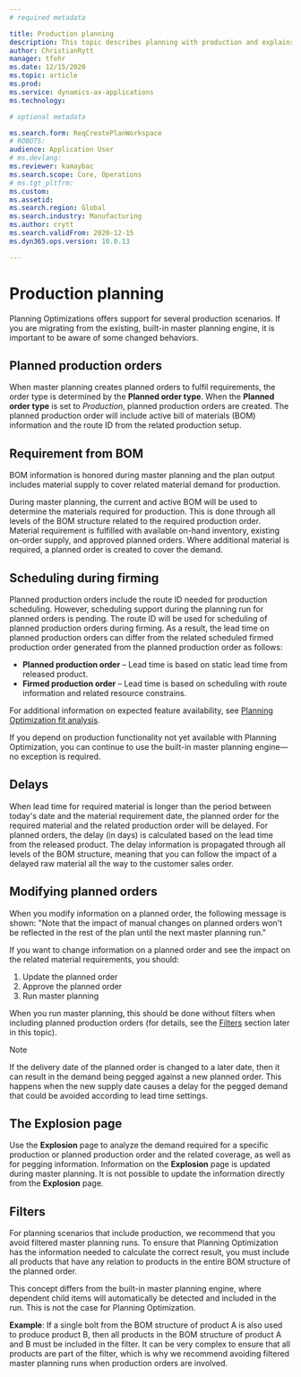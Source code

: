 ```yaml
---
# required metadata

title: Production planning
description: This topic describes planning with production and explains how to modify planned production orders with Planning Optimization.
author: ChristianRytt
manager: tfehr
ms.date: 12/15/2020
ms.topic: article
ms.prod: 
ms.service: dynamics-ax-applications
ms.technology: 

# optional metadata

ms.search.form: ReqCreatePlanWorkspace
# ROBOTS: 
audience: Application User
# ms.devlang: 
ms.reviewer: kamaybac
ms.search.scope: Core, Operations
# ms.tgt_pltfrm: 
ms.custom: 
ms.assetid: 
ms.search.region: Global
ms.search.industry: Manufacturing
ms.author: crytt
ms.search.validFrom: 2020-12-15
ms.dyn365.ops.version: 10.0.13

---
```

# Production planning

Planning Optimizations offers support for several production scenarios. If you are migrating from the existing, built-in master planning engine, it is important to be aware of some changed behaviors.

<!-- The following video gives a short introduction to some of the current capabilities. 
KFM: Link to video for production functionality, coming soon...  -->

## Planned production orders

When master planning creates planned orders to fulfil requirements, the order type is determined by the **Planned order type**. When the **Planned order type** is set to *Production*, planned production orders are created. The planned production order will include active bill of materials (BOM) information and the route ID from the related production setup.

## Requirement from BOM

BOM information is honored during master planning and the plan output includes material supply to cover related material demand for production.

During master planning, the current and active BOM will be used to determine the materials required for production. This is done through all levels of the BOM structure related to the required production order. Material requirement is fulfilled with available on-hand inventory, existing on-order supply, and approved planned orders. Where additional material is required, a planned order is created to cover the demand.

## Scheduling during firming

Planned production orders include the route ID needed for production scheduling. However, scheduling support during the planning run for planned orders is pending. The route ID will be used for scheduling of planned production orders during firming. As a result, the lead time on planned production orders can differ from the related scheduled firmed production order generated from the planned production order as follows:

- **Planned production order** – Lead time is based on static lead time from released product.
- **Firmed production order** – Lead time is based on scheduling with route information and related resource constrains.

For additional information on expected feature availability, see [Planning Optimization fit analysis](planning-optimization-fit-analysis.md).

If you depend on production functionality not yet available with Planning Optimization, you can continue to use the built-in master planning engine&mdash;no exception is required.

## Delays

When lead time for required material is longer than the period between today's date and the material requirement date, the planned order for the required material and the related production order will be delayed. For planned orders, the delay (in days) is calculated based on the lead time from the released product. The delay information is propagated through all levels of the BOM structure, meaning that you can follow the impact of a delayed raw material all the way to the customer sales order.

## Modifying planned orders

When you modify information on a planned order, the following message is shown: &quot;Note that the impact of manual changes on planned orders won't be reflected in the rest of the plan until the next master planning run.&quot;

If you want to change information on a planned order and see the impact on the related material requirements, you should:

1. Update the planned order
2. Approve the planned order
3. Run master planning

When you run master planning, this should be done without filters when including planned production orders (for details, see the [Filters](#filters) section later in this topic).

> [!NOTE]
> If the delivery date of the planned order is changed to a later date, then it can result in the demand being pegged against a new planned order. This happens when the new supply date causes a delay for the pegged demand that could be avoided according to lead time settings.

## The Explosion page

Use the **Explosion** page to analyze the demand required for a specific production or planned production order and the related coverage, as well as for pegging information. Information on the **Explosion** page is updated during master planning. It is not possible to update the information directly from the **Explosion** page.

## <a name="filters"></a>Filters

For planning scenarios that include production, we recommend that you avoid filtered master planning runs. To ensure that Planning Optimization has the information needed to calculate the correct result, you must include all products that have any relation to products in the entire BOM structure of the planned order.

This concept differs from the built-in master planning engine, where dependent child items will automatically be detected and included in the run. This is not the case for Planning Optimization.

**Example**: If a single bolt from the BOM structure of product A is also used to produce product B, then all products in the BOM structure of product A and B must be included in the filter. It can be very complex to ensure that all products are part of the filter, which is why we recommend avoiding filtered master planning runs when production orders are involved.
